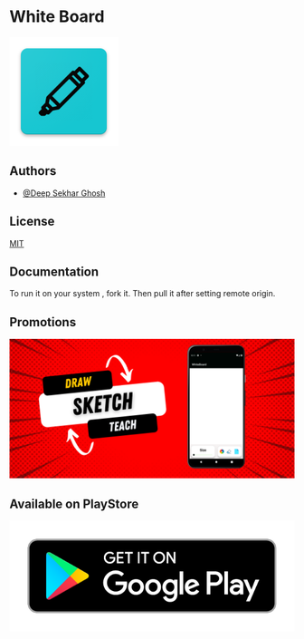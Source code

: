 # White Board

![Logo](https://github.com/deep-sekhar/White-Board/blob/main/app/src/main/res/mipmap-xxxhdpi/ic_launcher_round.png?raw=true)

## Authors

- [@Deep Sekhar Ghosh](https://github.com/deep-sekhar)

  
## License

[MIT](https://choosealicense.com/licenses/mit/)

  
## Documentation

To run it on your system , fork it.
Then pull it after setting remote origin.

## Promotions

[![Watch the video](https://github.com/deep-sekhar/White-Board/blob/main/PROMOTIONS/Cool!%20Fantastic!%20Amazing!%20-%20Awesome.png?raw=true)](https://www.youtube.com/watch?v=iP5rK4Xf7m8)

## Available on PlayStore
  
[![Music Player](https://github.com/deep-sekhar/Music-Player-v1/blob/main/playstore.png?raw=true)](https://play.google.com/store/apps/details?id=com.deepsekharghosh.whiteboard)